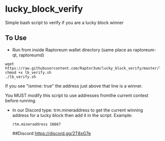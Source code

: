 # lucky_block_verify
Simple bash script to verify if you are a lucky block winner

## To Use
- Run from inside Raptoreum wallet directory (same place as raptoreum-qt, raptoreumd)
```
wget https://raw.githubusercontent.com/Raptor3um/lucky_block_verify/master/lb_verify.sh
chmod +x lb_verify.sh
./lb_verify.sh
```
If you see "ismine: true" the address just above that line is a winner.

You MUST modify this script to use addresses fromthe current contest before running.

- In our Discord type: trm.mineraddress <blockheight> to get the current winning address for a lucky block then add it in the script. Example:
  
  `rtm.mineraddress 16667`
  
  ##Discord
  https://discord.gg/2T8xG7e
